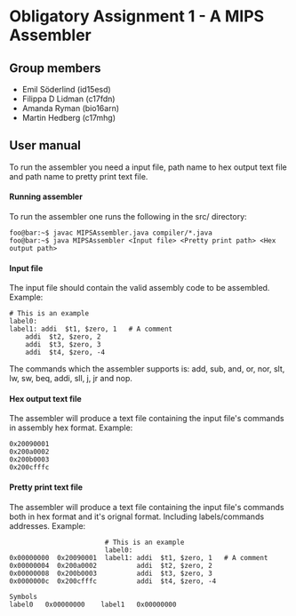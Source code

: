# Obligatory Assignment 1 - A MIPS Assembler
## Group members
* Emil Söderlind (id15esd)
* Filippa D Lidman (c17fdn)
* Amanda Ryman (bio16arn)
* Martin Hedberg (c17mhg)
## User manual
To run the assembler you need a input file, path name to hex output text file and path name to pretty print text file.

#### Running assembler
To run the assembler one runs the following in the src/ directory:

```console
foo@bar:~$ javac MIPSAssembler.java compiler/*.java
foo@bar:~$ java MIPSAssembler <Input file> <Pretty print path> <Hex output path>
```

#### Input file
The input file should contain the valid assembly code to be assembled. Example: 
```
# This is an example
label0:
label1: addi  $t1, $zero, 1   # A comment
	addi  $t2, $zero, 2
	addi  $t3, $zero, 3		
	addi  $t4, $zero, -4
```

The commands which the assembler supports is: add, sub, and, or, nor, slt, lw, sw, beq, addi, sll, j, jr and nop.

#### Hex output text file
The assembler will produce a text file containing the input file's commands in assembly hex format. Example: 
```
0x20090001
0x200a0002
0x200b0003
0x200cfffc
```

#### Pretty print text file
The assembler will produce a text file containing the input file's commands both in hex format and it's orignal format. Including labels/commands addresses. Example: 
```
                        # This is an example
                        label0:
0x00000000  0x20090001  label1: addi  $t1, $zero, 1   # A comment
0x00000004  0x200a0002          addi  $t2, $zero, 2
0x00000008  0x200b0003          addi  $t3, $zero, 3
0x0000000c  0x200cfffc          addi  $t4, $zero, -4

Symbols
label0   0x00000000    label1   0x00000000    
```
